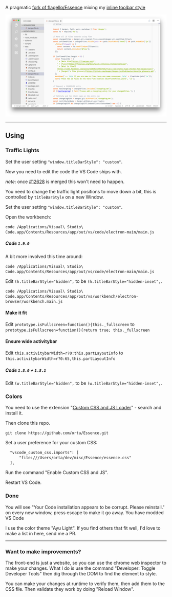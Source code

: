 A pragmatic [fork of flagello/Essence](https://github.com/flagello/Essence) mixing my [inline toolbar style](https://github.com/Microsoft/vscode/pull/12628)

![Showcase](showcase/i/E1.png)

---

## Using

### Traffic Lights

Set the user setting `"window.titleBarStyle": "custom"`.

Now you need to edit the code the VS Code ships with.

_note_: once [#12628](https://github.com/Microsoft/vscode/pull/12628) is merged this won't need to happen.

You need to change the traffic light positions to move down a bit, this is controlled by `titleBarStyle` on a new Window.

Set the user setting `"window.titleBarStyle": "custom"`.

Open the workbench:

```
code /Applications/Visual\ Studio\ Code.app/Contents/Resources/app/out/vs/code/electron-main/main.js
```

##### Code `1.9.0`

A bit more involved this time around:

```
code /Applications/Visual\ Studio\ Code.app/Contents/Resources/app/out/vs/code/electron-main/main.js
```

Edit `(h.titleBarStyle="hidden",` to be `(h.titleBarStyle="hidden-inset",`.

```
code /Applications/Visual\ Studio\ Code.app/Contents/Resources/app/out/vs/workbench/electron-browser/workbench.main.js
```

#### Make it fit
Edit `prototype.isFullscreen=function(){this._fullscreen` to `prototype.isFullscreen=function(){return true; this._fullscreen`

#### Ensure wide activitybar
Edit `this.activitybarWidth=r?0:this.partLayoutInfo` to `this.activitybarWidth=r?0:65,this.partLayoutInfo`

##### Code `1.8.0` + `1.8.1`

Edit `(w.titleBarStyle="hidden",` to be `(w.titleBarStyle="hidden-inset",`.

### Colors

You need to use the extension "[Custom CSS and JS Loader](https://github.com/be5invis/vscode-custom-css)" - search and install it.

Then clone this repo.

```
git clone https://github.com/orta/Essence.git
```

Set a user preference for your custom CSS:

```
  "vscode_custom_css.imports": [
      "file:///Users/orta/dev/misc/Essence/essence.css"
  ],
```

Run the command "Enable Custom CSS and JS".

Restart VS Code.

### Done

You will see "Your Code installation appears to be corrupt. Please reinstall." on every new window, press escape to make it go away. You have modded VS Code

I use the color theme "Ayu Light". If you find others that fit well, I'd love to make a list in here, send me a PR.

---

### Want to make improvements?

The front-end is just a website, so you can use the chrome web inspector to make your changes. What I do is use the command "Developer: Toggle Developer Tools" then dig through the DOM to find the element to style.

You can make your changes at runtime to verify them, then add them to the CSS file. Then validate they work by doing "Reload Window".
